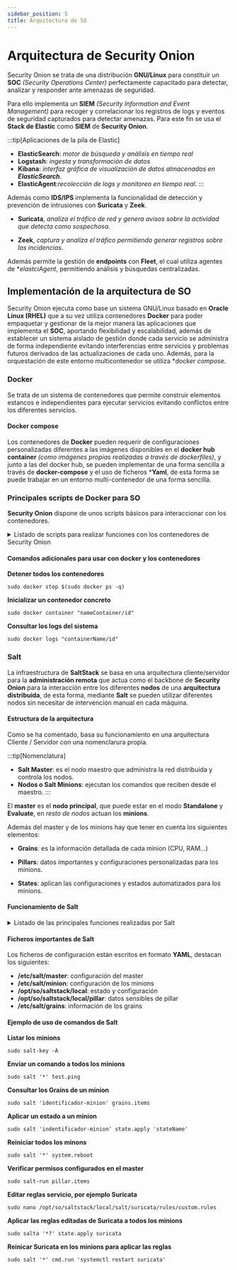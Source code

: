 ```yaml
---
sidebar_position: 5
title: Arquitectura de SO
---
```


# Arquitectura de Security Onion
Security Onion se trata de una distribución **GNU/Linux** para constituir un **SOC** *(Security Operations Center)* perfectamente capacitado para detectar, analizar y responder ante amenazas de seguridad.

Para ello implementa un **SIEM** *(Security Information and Event Management)* para recoger y correlacionar los registros de logs y eventos de seguridad capturados para detectar amenazas. Para este fin se usa el **Stack de Elastic** como **SIEM** de **Security Onion**.

:::tip[Aplicaciones de la pila de Elastic]
- **ElasticSearch**: *motor de búsqueda y análisis en tiempo real*
- **Logstash**: *ingesta y transformación de datos*
- **Kibana**: *interfaz gráfica de visualización de datos almacenados en **ElasticSearch***.
- **ElasticAgent**:*recolección de logs y monitoreo en tiempo real*.
:::

Además como **IDS/IPS** implementa la funcionalidad de detección y prevención de intrusiones con **Suricata** y **Zeek**.

- **Suricata**, *analiza el tráfico de red y genera avisos sobre la actividad que detecta como sospechosa*.

- **Zeek**, *captura y analiza el tráfico permitiendo generar registros sobre las incidencias*.

Además permite la gestión de **endpoints** con **Fleet**, el cual utiliza agentes de **elastciAgent*, permitiendo análisis y búsquedas centralizadas.


## Implementación de la arquitectura de SO
Security Onion ejecuta como base un sistema GNU/Linux basado en **Oracle Linux (RHEL)** que a su vez utiliza contenedores **Docker** para poder empaquetar y gestionar de la mejor manera las aplicaciones que implementa el **SOC**, aportando flexibilidad y escalabilidad, además de establecer un sistema aislado de gestión donde cada servicio se administra de forma independiente evitando interferencias entre servicios y problemas futuros derivados de las actualizaciones de cada uno. Además, para la orquestación de este entorno multicontenedor se utiliza **docker compose*.


### Docker
Se trata de un sistema de contenedores que permite construir elementos estancos e independientes para ejecutar servicios evitando conflictos entre los diferentes servicios.

#### Docker compose
Los contenedores de **Docker** pueden requerir de configuraciones personalizadas diferentes a las imágenes disponibles en el **docker hub container** *(como imágenes propias realizadas a través de dockerfiles)*, y junto a las del docker hub, se pueden implementar de una forma sencilla a través de **docker-compose** y el uso de ficheros ***Yaml**, de esta forma se puede trabajar en un entorno multi-contenedor de una forma sencilla.

### Principales scripts de Docker para SO
**Security Onion** dispone de unos scripts básicos para interaccionar con los contenedores.
<details>
<summary>
Listado de scripts para realizar funciones con los contenedores de Security Onion
</summary>
- <b>so-setup</b>: el <b>script inicial</b> para desplegar <b>Security Onion</b>, actua como guía del proceso de configuración e instalación.

- <b>so-docker</b>: script para la <b>gestión de los contenedores</b> docker que implementan los servicios en Security Onion.
```
sudo so-docker ps
sudo so-docker start / stop / restart
```
- <b>so-config</b>: para modificar la configuración de herramientas del sistema como suricata o elastic stack desde la terminal.

- <b>so-elastic</b>: controlar y gestionar <b>ElasticSearch</b>

- <b>so-roles</b>: gestión de las políticas de <b>Security Onion</b>, como los permisos de los usuarios.

- <b>so-prepare</b>: para la instalación de de componentes adicionales de <b>Security Onion</b>

- <b>so-status</b>: muestra el estado de todos los contenedores en ejecución en <b>Security Onion</b>

- <b>so-update</b>: realiza la actualización de todos los componentes a la última versión. <b>IMPORTANTE</b>

- <b>so-logging</b>: información y recapitulación de los logs del OS.

</details>

#### Comandos adicionales para usar con docker y los contenedores 
**Detener todos los contenedores**
```
sudo docker stop $(sudo docker ps -q)
```
**Inicializar un contenedor concreto**
```
sudo docker container "nameContainer/id"
```
**Consultar los logs del sistema**
```
sudo docker logs "containerName/id"
```


### Salt
La infraestructura de **SaltStack** se basa en una arquitectura cliente/servidor para la **administración remota** que actua como el backbone de **Security Onion** para la interacción entre los diferentes **nodos** de una **arquitectura distribuida**, de esta forma, mediante **Salt** se pueden utilizar diferentes nodos sin necesitar de intervención manual en cada máquina.

#### Estructura de la arquitectura
Como se ha comentado, basa su funcionamiento en una arquitectura Cliente / Servidor con una nomenclarura propia.

:::tip[Nomenclatura]
- **Salt Master**: es el nodo maestro que administra la red distribuida y controla los nodos.
- **Nodos o Salt Minions**: ejecutan los comandos que reciben desde el maestro.
:::

El **master** es el **nodo principal**, que puede estar en el modo **Standalone** y **Evaluate**, en *resto de nodos* actuan los **minions**.

Además del master y de los minions hay que tener en cuenta los siguientes elementos:

- **Grains**: es la información detallada de cada minion (CPU, RAM...)

- **Pillars**: datos importantes y configuraciones personalizadas para los minions.

- **States**: aplican las configuraciones y estados automatizados para los minions.

#### Funcionamiento de Salt
<details>
<summary>
Listado de las principales funciones realizadas por Salt
</summary>

- **Automatización de la configuración de los minions** a través del master.

- **Sincronización de las reglas** de detección de intrusiones y de las **configuraciones de seguridad** implementadas.

- **Distribución** de las **actualizaciones y parches** de seguridad a toda la estructura distribuida.

- **Orquestación** para la gestión de **Docker** y de los **contenedores implementados** para los diferentes servicios.

- Realiza la **monitorización** del **sistema** acorde a las políticas.

</details>

#### Ficheros importantes de Salt
Los ficheros de configuración están escritos en formato **YAML**, destacan los siguientes:
- **/etc/salt/master**: configuración del master
- **/etc/salt/minion**: configuración de los minions
- **/opt/so/saltstack/local**: estado y configuración
- **/opt/so/saltstack/local/pillar**: datos sensibles de pillar
- **/etc/salt/grains**: información de los grains

#### Ejemplo de uso de comandos de Salt
**Listar los minions**
```
sudo salt-key -A
```
**Enviar un comando a todos los minions**
```
sudo salt '*' test.ping
```
**Consultar los Grains de un minion**
```
sudo salt 'identificador-minion' grains.items
```
**Aplicar un estado a un minion**
```
sudo salt 'indentificador-minion' state.apply 'stateName'
```
**Reiniciar todos los minons**
```
sudo salt '*' system.reboot
```
**Verificar permisos configurados en el master**
```
sudo salt-run pillar.items
```
**Editar reglas servicio, por ejemplo Suricata**
```
sudo nano /opt/so/saltstack/local/salt/suricata/rules/custom.rules
```
**Aplicar las reglas editadas de Suricata a todos los minions**
```
sudo salta '*?' state.apply suricata
```
**Reinicar Suricata en los minions para aplicar las reglas**
```
sudo salt '*' cmd.run 'systemctl restart suricata'
```




